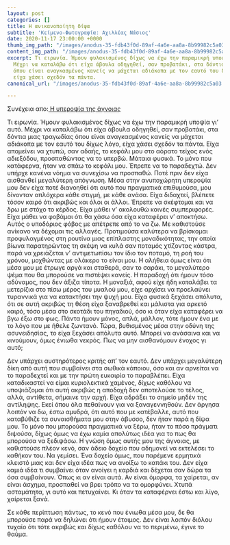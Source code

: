```yaml
---
layout: post
categories: []
title: Η ανικανοποίητη δίψα
subtitle: 'Κείμενο-Φωτογραφία: Αχιλλέας Νάσιος'
date: 2020-11-17 23:00:00 +0000
thumb_img_path: "/images/anodus-35-fdb43f0d-89af-4a6e-aa8a-8b99982c5a03.jpeg"
content_img_path: "/images/anodus-35-fdb43f0d-89af-4a6e-aa8a-8b99982c5a03.jpeg"
excerpt: Τι ειρωνία. Ήμουν φυλακισμένος δίχως να έχω την παραμικρή υποψία γι’ αυτό.
  Μέχρι να καταλάβω ότι είχα άβουλα οδηγηθεί, σαν προβατάκι, στα δόντια μιας τραγωδίας
  όπου είναι αναγκασμένος κανείς να μάχεται αδιάκοπα με τον εαυτό του δίχως λόγο,
  είχα χάσει σχεδόν τα πάντα.
canonical_url: "/images/anodus-35-fdb43f0d-89af-4a6e-aa8a-8b99982c5a03.jpeg"

---
```

Συνέχεια απο:<a href="https://hocusphotus.com/posts/anodus-34/" target="blank"> Η υπεροψία της άγνοιας</a>

Τι ειρωνία. Ήμουν φυλακισμένος δίχως να έχω την παραμικρή υποψία γι’ αυτό. Μέχρι να καταλάβω ότι είχα άβουλα οδηγηθεί, σαν προβατάκι, στα δόντια μιας τραγωδίας όπου είναι αναγκασμένος κανείς να μάχεται αδιάκοπα με τον εαυτό του δίχως λόγο, είχα χάσει σχεδόν τα πάντα. Είχα απομείνει να χτυπώ, σαν αδαής, το κεφάλι μου στο αόρατο τείχος ενός αδιεξόδου, προσπαθώντας να το υπερβώ. Μάταια φυσικά. Το μόνο που κατάφερνα, ήταν να σπάω το κεφάλι μου. Έπρεπε να το παραδεχτώ. Δεν υπήρχε κανένα νόημα να συνεχίσω να προσπαθώ. Ποτέ πριν δεν είχα αισθανθεί μεγαλύτερη απόγνωση. Μέσα στην ανυποχώρητη υπεροψία μου δεν είχα ποτέ διανοηθεί ότι αυτό που πραγματικά επιθυμούσα, μου δίνονταν απλόχερα κάθε στιγμή, με κάθε ανάσα. Είχα διδαχτεί, βλέπετε τόσον καιρό ότι ακριβώς και όλοι οι άλλοι. Έπρεπε να σκέφτομαι και να δρω με στόχο το κέρδος. Είχα μάθει ν’ ακολουθώ κοινές συμπεριφορές. Είχα μάθει να φοβάμαι ότι θα χάσω όσα είχα καταφέρει ν’ αποκτήσω. Αυτός ο υποδόριος φόβος με απέτρεπε από το να ζω. Με καθιστούσε ανίκανο να δέχομαι τις αλλαγές. Προτιμούσα καλύτερα να βρίσκομαι προφυλαγμένος στη ρουτίνα μιας επίπλαστης μοναδικότητας, την οποία βίωνα παρατηρώντας τη σκέψη να κυλά σαν ποταμός χτίζοντας κάστρα, παρά να χρειάζεται ν’ αντιμετωπίσω τον ίδιο τον ποταμό, τη ροή του χρόνου, μοχθώντας με ολάκερο το είναι μου. Η αλήθεια όμως είναι ότι μέσα μου με έτρωγε αργά και σταθερά, σαν το σαράκι, το μεγαλύτερο ψέμα που θα μπορούσε να πιστέψει κανείς. Η παραδοχή ότι ήμουν τόσο αδύναμος, που δεν άξιζα τίποτα. Η μοναξιά, αφού είχε ήδη καταλάβει τα μετερίζια στο πίσω μέρος του μυαλού μου, είχε αρχίσει να προελαύνει τυραννικά για να κατακτήσει την ψυχή μου. Είχα φυσικά ξεχάσει απόλυτα, ότι σε αυτή ακριβώς τη θέση είχα ξαναβρεθεί και μάλιστα για αρκετό καιρό, τόσο μέσα στο σκοτάδι του πηγαδιού, όσο κι όταν είχα καταφέρει να βγω έξω στο φως. Πάντα ήμουν μόνος, απλά, μάλλον, τότε ήμουν ένα με το λόγο που με ήθελε ζωντανό. Τώρα, βυθισμένος μέσα στην οδύνη της ασυνειδησίας, το είχα ξεχάσει απόλυτα αυτό. Μπορεί να ανάσαινα και να κινούμουν, όμως ένιωθα νεκρός. Πως να μην αισθανόμουν ένοχος γι αυτό;

Δεν υπάρχει αυστηρότερος κριτής απ’ τον εαυτό. Δεν υπάρχει μεγαλύτερη δίκη από αυτή που συμβαίνει στα σωθικά κάποιου, όσο και αν αρνείται να το παραδεχτεί και με την πρώτη ευκαιρία το παραβλέπει. Είχα καταδικαστεί να είμαι κυριολεκτικά χαμένος, δίχως καθόλου να υποψιάζομαι ότι αυτή ακριβώς η αποδοχή δεν αποτελούσε το τέλος, αλλά, αντίθετα, σήμαινε την αρχή. Είχα αδράξει το σημείο μηδέν της αντίληψης. Εκεί όπου όλα πεθαίνουν για να ξαναγεννηθούν. Δεν άργησα λοιπόν να δω, έστω αμυδρά, ότι αυτό που με κατέβαλλε, αυτό που καταβύθιζε τα συναισθήματα μου στην άβυσσο, δεν ήταν παρά η δίψα μου. Το μόνο που μπορούσα πραγματικά να ξέρω, ήταν το πόσο πράγματι διψούσα, δίχως όμως να έχω καμία απολύτως ιδέα για το πως θα μπορούσα να ξεδιψάσω. Η γνώση όμως αυτής μου της άγνοιας, με καθιστούσε πλέον κενό, σαν άδειο δοχείο που αδημονεί να εκτελέσει το καθήκον του. Να γεμίσει. Ένα δοχείο όμως, που παρέμενε ερμητικά κλειστό μιας και δεν είχα ιδέα πως να ανοίξω το καπάκι του. Δεν είχα καμιά ιδέα τι συμβαίνει όταν ανοίγει η καρδιά και δέχεται σαν δώρα τα όσα συμβαίνουν. Όπως κι αν είναι αυτά. Αν είναι όμορφα, τα χαίρεται, αν είναι άσχημα, προσπαθεί να βρει τρόπο να τα ομορφύνει. Χτυπά ασταμάτητα, γι αυτό και πετυχαίνει. Κι όταν τα καταφέρνει έστω και λίγο, χαίρεται ξανά.

Σε κάθε περίπτωση πάντως, το κενό που ένιωθα μέσα μου, δε θα μπορούσε παρά να δηλώνει ότι ήμουν έτοιμος. Δεν είναι λοιπόν διόλου τυχαίο ότι τότε ακριβώς και δίχως καθόλου να το περιμένω, έγινε το θαύμα.